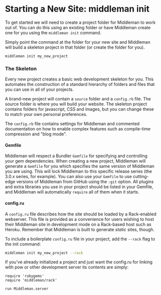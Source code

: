 # Starting a New Site: middleman init

To get started we will need to create a project folder for Middleman to work out of. You can do this using an existing folder or have Middleman create one for you using the `middleman init` command.

Simply point the command at the folder for your new site and Middleman will build a skeleton project in that folder (or create the folder for you).

``` bash
middleman init my_new_project
```

### The Skeleton

Every new project creates a basic web development skeleton for you. This automates the construction of a standard hierarchy of folders and files that you can use in all of your projects.

A brand-new project will contain a `source` folder and a `config.rb` file. The source folder is where you will build your website. The skeleton project contains folders for javascript, CSS and images, but you can change these to match your own personal preferences.

The `config.rb` file contains settings for Middleman and commented documentation on how to enable complex features such as compile-time compression and "blog mode".

#### Gemfile

Middleman will respect a Bundler `Gemfile` for specifying and controlling your gem dependencies. When creating a new project, Middleman will generate a `Gemfile` for you which specifies the same version of Middleman you are using. This will lock Middleman to this specific release series (the 3.0.x series, for example). You can also use your `Gemfile` to use cutting-edge versions of Middleman from GitHub using the `:git` option. All plugins and extra libraries you use in your project should be listed in your Gemfile, and Middleman will automatically `require` all of them when it starts.

#### config.ru

A `config.ru` file describes how the site should be loaded by a Rack-enabled webserver. This file is provided as a convenience for users wishing to host their Middleman site in development mode on a Rack-based host such as Heroku. Remember that Middleman is built to generate *static* sites, though.

To include a boilerplate `config.ru` file in your project, add the `--rack` flag to the init command:

``` bash
middleman init my_new_project --rack
```

If you've already initialized a project and just want the config.ru for linking with pow or other development server its contents are simply:

```
require 'rubygems'
require 'middleman/rack'

run Middleman.server
```
